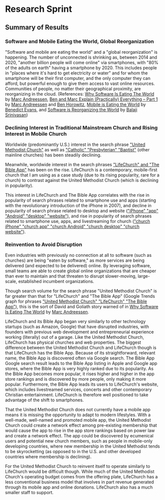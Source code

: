# Research Sprint

## Summary of Results

### Software and Mobile Eating the World, Global Reorganization 

"Software and mobile are eating the world" and a "global reorganization" is happening. The number of unconnected is shrinking as, between 2014 and 2020, "another billion people will come online" via smartphones, with "80% of the adults on earth" having a smartphone by 2020. This includes people in "places where it's hard to get electricity or water" and for whom the smartphone will be their first computer, and the only computer they can afford, but powerful enough to give them access to vast online resources. Communities of people, no matter their geographical proximity, are reorganizing in the cloud. (References: [Why Software Is Eating The World](http://online.wsj.com/article/SB10001424053111903480904576512250915629460.html) by [Marc Andreessen](https://twitter.com/pmarca), [Ben and Marc Explain (Practically) Everything – Part 1](http://a16z.com/2014/08/25/a16z-podcast-ben-and-marc-explain-practically-everything-part-1) by [Marc Andreessen](https://twitter.com/pmarca) and [Ben Horowitz](https://twitter.com/bhorowitz), [Mobile is Eating the World](http://a16z.com/2014/10/28/mobile-is-eating-the-world) by [Benedict Evans](https://twitter.com/BenedictEvans), and [Software is Reorganizing the World](http://www.wired.com/2013/11/software-is-reorganizing-the-world-and-cloud-formations-could-lead-to-physical-nations) by [Balaji Srinivasan](https://twitter.com/balajis)) 

### Declining Interest in Traditional Mainstream Church and Rising Interest in Mobile Church

Worldwide (predominantly U.S.) interest in the search phrase ["United Methodist Church"](http://www.google.com/trends/explore#q=United%20Methodist%20Church) as well as ["Catholic" "Presbyterian" "Baptist"](http://www.google.com/trends/explore#q=United%20Methodist%2C%20Catholic%2C%20Presbyterian%2C%20Baptist&cmpt=q&tz=) (other mainline churches) has been steadily declining.

Meanwhile, worldwide interest in the search phrases ["LifeChurch" and "The Bible App"](http://www.google.com/trends/explore#q=LifeChurch%2C%20The%20Bible%20App) has been on the rise. LifeChurch is a contemporary, mobile-first church that I am using as a case study (due to its rising popularity, rare for a church) to contrast against the United Methodist Church (which is declining in popularity). 

This interest in LifeChurch and The Bible App correlates with the rise in popularity of search phrases related to smartphone use and apps (starting with the revolutionary introduction of the iPhone in 2007), and decline in popularity of search phrase related to desktop and website (["iPhone" "app" "Android" "desktop" "website"](http://www.google.com/trends/explore#q=iPhone%2C%20app%2C%20Android%2C%20desktop%2C%20website&cmpt=q&tz=)), and rise in popularity of search phrases related to smartphone use, apps, and livestreaming for church (["church iPhone" "church app" "church Android" "church desktop" "church website"](http://www.google.com/trends/explore#q=church%20iPhone%2C%20church%20app%2C%20church%20Android%2C%20church%20livestream&cmpt=q&tz=)). 

### Reinvention to Avoid Disruption

Even industries with previously no connection at all to software (such as churches) are being "eaten by software," as more services are being delivered (and expected to be delivered) online. By leveraging software, small teams are able to create global online organizations that are cheaper than ever to maintain and that threaten to disrupt slower-moving, large-scale, established incumbent organizations. 

Though search volume for the search phrase "United Methodist Church" is far greater than that for "LifeChurch" and "The Bible App" (Google Trends graph for phrases ["United Methodist Church" "LifeChurch" "The Bible App"](http://www.google.com/trends/explore#q=United%20Methodist%20Church%2C%20LifeChurch%2C%20The%20Bible%20App)), this is the sort of David and Goliath story warned of in [Why Software Is Eating The World](http://online.wsj.com/article/SB10001424053111903480904576512250915629460.html) by [Marc Andreessen](https://twitter.com/pmarca). 

LifeChurch and its Bible App began very similarly to other technology startups (such as Amazon, Google) that have disrupted industries, with founders with previous web development and entrepreneurial experience working (literally) out of a garage. Like the United Methodist Church, LifeChurch has physical churches and web properties. The biggest difference between the United Methodist Church and LifeChurch though is that LifeChurch has the Bible App. Because of its straightforward, relevant name, the Bible App is discovered often via Google search. The Bible App Google search result leads to the Bible App listing in Apple and Google app stores, where the Bible App is very highly ranked due to its popularity. As the Bible App becomes more popular, it rises higher and higher in the app store rankings and is discovered by more people, only making it more popular. Furthermore, the Bible App leads its users to LifeChurch's website, which includes livestreamed services, concerts and other contemporary Christian entertainment. LifeChurch is therefore well positioned to take advantage of the shift to smartphones. 

That the United Methodist Church does not currently have a mobile app means it is missing the opportunity to adapt to modern lifestyles. With a well-made, well-named and promoted mobile app, the United Methodist Church could create a network effect among pre-existing membership that would cause the app to rise in the app store rankings based on power law and create a network effect. The app could be discovered by ecumenical users and potential new church members, such as people in mobile-only developing countries, where new membership in the United Methodist tends to be skyrocketting (as opposed to in the U.S. and other developed countries where membership is declining).  

For the United Methodist Church to reinvent itself to operate similarly to LifeChurch would be difficult though. While much of the United Methodist Church's operating budget comes from the offering plate, LifeChurch has a less conventional business model that involves in part revenue generated through its mobile app and online donations. LifeChurch also has a much smaller staff to support. 


